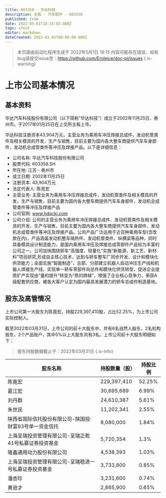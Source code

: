 ```yaml
---
title: 603358 - 华达科技
description: 主板 - 汽车配件 - 603358
published: true
date: 2022-05-01T18:15:03.000Z
tags: stock
editor: markdown
dateCreated: 2022-01-01T00:00:00.000Z
---
```


> 本页面由自动化程序生成于 2022年5月1日 18:15
> 内容可能存在错误，如有bug请提交issue至：https://github.com/Eroleice/doc-pi/issues
{.is-warning}

# 上市公司基本情况

## 基本资料

华达汽车科技股份有限公司（以下简称“华达科技”）成立于2002年11月25日，泰州市。于2017年01月25日在上交所主板上市。

华达科技注册资本43,904万元，主营业务为乘用车冲压焊接总成件，发动机管类件及相关模具的开发，生产与销售，目前主要为国内各大整车商提供汽车车身部件，发动机总成管类件等冲压及焊接产品。以下是详细信息：

- 公司名称: 华达汽车科技股份有限公司
- 股票代码: 603358.SH
- 所在地: 江苏 - 泰州市
- 成立日期: 2002年11月25日
- 注册资本: 43,904万元
- 法定代表人: 陈竞宏
- 主营业务: 主营业务为乘用车冲压焊接总成件，发动机管类件及相关模具的开发，生产与销售，目前主要为国内各大整车商提供汽车车身部件，发动机总成管类件等冲压及焊接产品
- 公司官网: www.hdqckj.com
- 公司介绍: 公司的主营业务为乘用车冲压焊接总成件、发动机管类件及相关模具的开发、生产与销售，目前主要为国内各大整车商提供汽车车身部件、发动机总成管类件等冲压及焊接产品。公司产品广泛运用于近百种乘用车型(含改款在内)，产品涵盖发动机整车隔热件、发动机管类件、纵横梁等品种，同时具备模具设计制造能力，是国内乘用车冲压及焊接总成零部件产品较为丰富的公司之一。公司加快围绕轿车“高强度、轻量化”实施“新能源、新工艺、新材料”项目研究,形成自主核心技术，达到与轿车整车厂同步开发、设计和模块化供货能力；全面实施“智能制造”，总部、分部建立机器人自动冲压生产线和机器人焊接生产线，实现单一轿车零部件向总件和模块化供货转型，促进企业提质扩产实现由“量的提升”转变为“质的跨越”，增强了企业核心竞争力，荣获A级配套供应商，被各大客户认定为国内最具发展潜力的轿车总成件制造基地。


## 股东及高管情况

上市公司第一大股东为陈竟宏，持股229,397,410股，占比52.25%，为上市公司实际控制人。

截至2022年03月31日，上市公司的前十大股东中，共有6名自然人股东，2名机构股东，2个产品账户，其中5%以上大股东共有3名。上市公司前十大股东明细如下：

> 股东持股数据截止于：2022年03月31日
{.is-info}

| 股东名称 | 持股数量（股） | 持股比例 |
| --- | --- | --- |
| 陈竟宏 | 229,397,410 | 52.25% |
| 葛江宏 | 30,695,689 | 6.99% |
| 刘丹群 | 24,610,387 | 5.61% |
| 朱世民 | 11,202,341 | 2.55% |
| 陕西省国际信托股份有限公司-陕国投·财富93号单一资金信托 | 8,080,000 | 1.84% |
| 上海呈瑞投资管理有限公司-呈瑞正乾41号私募证券投资基金 | 5,720,354 | 1.3% |
| 隆鑫通用动力股份有限公司 | 4,538,393 | 1.03% |
| 上海呈瑞投资管理有限公司-呈瑞稳进一号私募证券投资基金 | 3,733,800 | 0.85% |
| 潘杏珍 | 3,231,600 | 0.74% |
| 黄逊才 | 2,865,900 | 0.65% |




